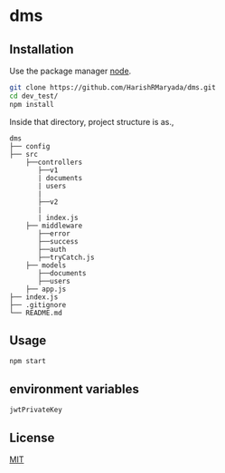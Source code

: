# dms

## Installation

Use the package manager [node](https://github.com/nodejs/node).

```bash
git clone https://github.com/HarishRMaryada/dms.git
cd dev_test/
npm install
```
Inside that directory, project structure is as.,

```
dms
├── config 
├── src
    ├──controllers
       ├──v1
       | documents
       | users
       |
       ├──v2
       |
       | index.js      
    ├── middleware
       ├──error
       ├──success
       ├──auth
       ├──tryCatch.js
    ├── models
       ├──documents
       ├──users
    ├── app.js
├── index.js 
├── .gitignore
└── README.md

```

## Usage

```node
npm start
```
## environment variables
```
jwtPrivateKey
```
## License
[MIT](https://choosealicense.com/licenses/mit/)
